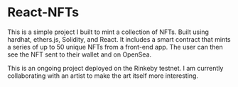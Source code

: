 # React-NFTs
This is a simple project I built to mint a collection of NFTs. 
Built using hardhat, ethers.js, Solidity, and React. 
It includes a smart contract that mints a series of up to 50 unique NFTs from a front-end app. 
The user can then see the NFT sent to their wallet and on OpenSea.

This is an ongoing project deployed on the Rinkeby testnet. 
I am currently collaborating with an artist to make the art itself more interesting.
